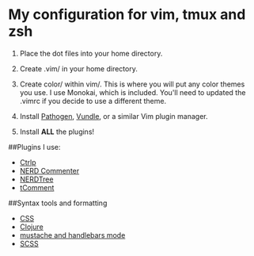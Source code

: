 # My configuration for vim, tmux and zsh


1. Place the dot files into your home directory.

2. Create .vim/ in your home directory.

3. Create color/ within vim/. This is where you will put any color themes you use. I use Monokai, which is included. You'll need to updated the .vimrc if you decide to use a different theme.

4. Install [Pathogen](https://github.com/tpope/vim-pathogen), [Vundle](https://github.com/gmarik/Vundle.vim), or a similar Vim plugin manager.

5. Install **ALL** the plugins!


##Plugins I use:
- [Ctrlp](https://github.com/kien/ctrlp.vim)
- [NERD Commenter](https://github.com/scrooloose/nerdcommenter)
- [NERDTree](https://github.com/scrooloose/nerdtree)
- [tComment](https://github.com/tomtom/tcomment_vim)

##Syntax tools and formatting
- [CSS](vim-css3-syntax )
- [Clojure](https://github.com/guns/vim-clojure-static)
- [mustache and handlebars mode](https://github.com/mustache/vim-mustache-handlebars)
- [SCSS](https://github.com/cakebaker/scss-syntax.vim)
